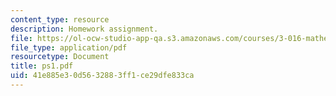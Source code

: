 ```yaml
---
content_type: resource
description: Homework assignment.
file: https://ol-ocw-studio-app-qa.s3.amazonaws.com/courses/3-016-mathematics-for-materials-scientists-and-engineers-fall-2005/41e885e30d5632883ff1ce29dfe833ca_ps1.pdf
file_type: application/pdf
resourcetype: Document
title: ps1.pdf
uid: 41e885e3-0d56-3288-3ff1-ce29dfe833ca
---
```

